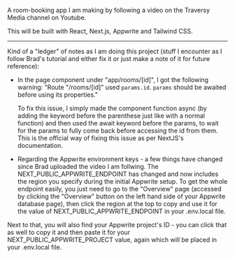 A room-booking app I am making by following a video on the Traversy Media channel on Youtube.

This will be built with React, Next.js, Appwrite and Tailwind CSS.

---

Kind of a "ledger" of notes as I am doing this project (stuff I encounter as I follow Brad's tutorial and either fix it or just make a note of it for future reference):

- In the page component under "app/rooms/[id]", I got the following warning:
  "Route "/rooms/[id]" used `params.id`. `params` should be awaited before using its properties."

  To fix this issue, I simply made the component function async (by adding the keyword before the parenthese just like with a normal function) and then used the await keyword before the params, to wait for the params to fully come back before accessing the id from them. This is the official way of fixing this issue as per NextJS's documentation.

- Regarding the Appwrite environment keys - a few things have changed since Brad uploaded the video I am follwing. The NEXT_PUBLIC_APPWRITE_ENDPOINT has changed and now includes the region you specify during the initial Appwrite setup. To get the whole endpoint easily, you just need to go to the "Overview" page (accessed by clicking the "Overview" button on the left hand side of your Appwrite database page), then click the region at the top to copy and use it for the value of NEXT_PUBLIC_APPWRITE_ENDPOINT in your .env.local file.

Next to that, you will also find your Appwrite project's ID - you can click that as well to copy it and then paste it for your NEXT_PUBLIC_APPWRITE_PROJECT value, again which will be placed in your .env.local file.

